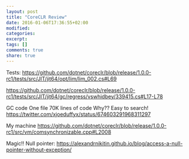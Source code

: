 ```yaml
---
layout: post
title: "CoreCLR Review"
date: 2016-01-06T17:36:55+02:00
modified:
categories:
excerpt:
tags: []
comments: true
share: true
---
```


Tests:
https://github.com/dotnet/coreclr/blob/release/1.0.0-rc1/tests/src/JIT/jit64/opt/lim/lim_002.cs#L69

https://github.com/dotnet/coreclr/blob/release/1.0.0-rc1/tests/src/JIT/jit64/gc/regress/vswhidbey/339415.cs#L17-L78


GC code
One file
70K lines of code
Why?? Easy to search!
https://twitter.com/xjoeduffyx/status/674603291968311297

My machine
https://github.com/dotnet/coreclr/blob/release/1.0.0-rc1/src/vm/comsynchronizable.cpp#L2008


Magic!!
Null pointer:
https://alexandrnikitin.github.io/blog/access-a-null-pointer-without-exception/
